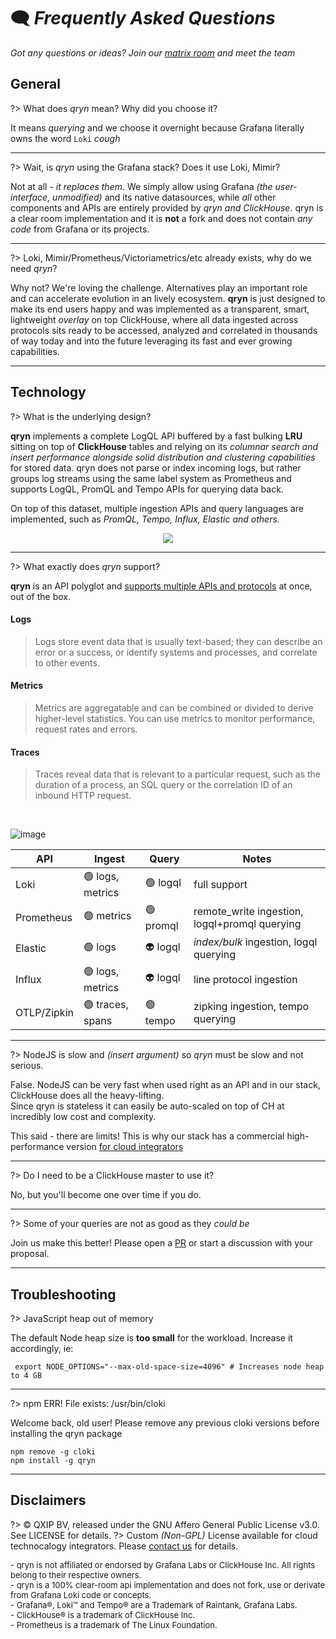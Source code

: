 # 🗨️ _Frequently Asked Questions_

_Got any questions or ideas? Join our [matrix room](https://matrix.to/#/#qryn:matrix.org) and meet the team_

## General

?> What does _qryn_ mean? Why did you choose it?

It means _querying_ and we choose it overnight because Grafana literally owns the word `Loki` _*cough*_

----

?> Wait, is _qryn_ using the Grafana stack? Does it use Loki, Mimir?

Not at all - _it replaces them_. We simply allow using Grafana _(the user-interface, unmodified)_ and its native datasources, while _all_ other components and APIs are entirely provided by _qryn and ClickHouse_. qryn is a clear room implementation and it is **not** a fork and does not contain _any code_ from Grafana or its projects.

----

?> Loki, Mimir/Prometheus/Victoriametrics/etc already exists, why do we need _qryn_?

Why not? We're loving the challenge. Alternatives play an important role and can accelerate evolution in an lively ecosystem. **qryn** is just designed to make its end users happy and was implemented as a transparent, smart, lightweight _overlay_ on top ClickHouse, where all data ingested across protocols sits ready to be accessed, analyzed and correlated in thousands of way today and into the future leveraging its fast and ever growing capabilities.

---

## Technology

?> What is the underlying design?

**qryn** implements a complete LogQL API buffered by a fast bulking **LRU** sitting on top of **ClickHouse** tables and relying on its *columnar search and insert performance alongside solid distribution and clustering capabilities* for stored data. qryn does not parse or index incoming logs, but rather groups log streams using the same label system as Prometheus and supports LogQL, PromQL and Tempo APIs for querying data back.

On top of this dataset, multiple ingestion APIs and query languages are implemented, such as _PromQL, Tempo, Influx, Elastic and others._

<p align="center">
  <img src="https://user-images.githubusercontent.com/1423657/54091852-5ce91000-4385-11e9-849d-998c1e5d3243.png" />
</p>

---


?> What exactly does _qryn_ support?

**qryn** is an API polyglot and [supports multiple APIs and protocols](https://qryn.metrico.in/#/support) at once, out of the box.

#### Logs
> Logs store event data that is usually text-based; they can describe an error or a success, or identify systems and processes, and correlate to other events. 
#### Metrics
> Metrics are aggregatable and can be combined or divided to derive higher-level statistics. You can use metrics to monitor performance, request rates and errors. 
#### Traces
> Traces reveal data that is relevant to a particular request, such as the duration of a process, an SQL query or the correlation ID of an inbound HTTP request. 

<br>

![image](https://user-images.githubusercontent.com/1423657/187046009-bc3d46d2-a5bd-400c-84e2-f6968a5a6bac.png)


| API        | Ingest           | Query    | Notes  |
|---         |---               |---       |---     |
| Loki       | 🟢 logs, metrics | 🟢 logql  | full support |
| Prometheus | 🟢 metrics       | 🟢 promql | remote_write ingestion, logql+promql querying |
| Elastic    | 🟢 logs          | 👽 logql  | _index/bulk_ ingestion, logql querying |
| Influx     | 🟢 logs, metrics | 👽 logql  | line protocol ingestion  |
| OTLP/Zipkin| 🟢 traces, spans | 🟢 tempo  | zipking ingestion, tempo querying |

---

?> NodeJS is slow and _(insert argument)_ so _qryn_ must be slow and not serious.

False. NodeJS can be very fast when used right as an API and in our stack, ClickHouse does all the heavy-lifting.<br>
Since qryn is stateless it can easily be auto-scaled on top of CH at incredibly low cost and complexity.

This said - there are limits! This is why our stack has a commercial high-performance version [for cloud integrators](mailto:info@qxip.net)

----

?> Do I need to be a ClickHouse master to use it?

No, but you'll become one over time if you do.

---

?> Some of your queries are not as good as they _could be_

Join us make this better! Please open a [PR](https://github.com/metrico/qryn) or start a discussion with your proposal.

---

## Troubleshooting

?> JavaScript heap out of memory

The default Node heap size is **too small** for the workload. Increase it accordingly, ie: 

```
 export NODE_OPTIONS="--max-old-space-size=4096" # Increases node heap to 4 GB
 ```

---

?> npm ERR! File exists: /usr/bin/cloki

Welcome back, old user! Please remove any previous cloki versions before installing the qryn package
```
npm remove -g cloki
npm install -g qryn
```


---

## Disclaimers

?> ©️ QXIP BV, released under the GNU Affero General Public License v3.0. See LICENSE for details.
?> Custom _(Non-GPL)_ License available for cloud technocalogy integrators. Please [contact us](mailto://info@qryn.dev) for details.

<div style="font-size: 13px;">
- qryn is not affiliated or endorsed by Grafana Labs or ClickHouse Inc. All rights belong to their respective owners.<br>
- qryn is a 100% clear-room api implementation and does not fork, use or derivate from Grafana Loki code or concepts.<br>
- Grafana®, Loki™ and Tempo® are a Trademark of Raintank, Grafana Labs. <br>
- ClickHouse® is a trademark of ClickHouse Inc. <br>
- Prometheus is a trademark of The Linux Foundation.<br>
</div>

